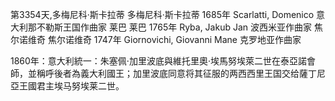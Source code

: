 第3354天,多梅尼科·斯卡拉蒂
多梅尼科·斯卡拉蒂 1685年
Scarlatti, Domenico 意大利那不勒斯王国作曲家
莱巴
莱巴 1765年
Ryba, Jakub Jan 波西米亚作曲家
焦尔诺维奇
焦尔诺维奇 1747年
Giornovichi, Giovanni Mane 克罗地亚作曲家

1860年：意大利統一：朱塞佩·加里波底與維托里奧·埃馬努埃萊二世在泰亞諾會師，並稱呼後者為義大利國王；加里波底同意将其征服的两西西里王国交给薩丁尼亞王國君主埃马努埃莱二世。